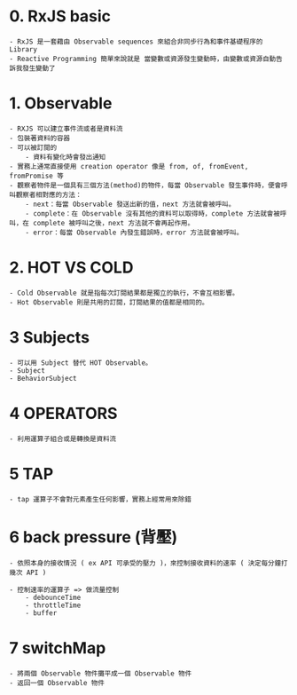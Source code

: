 # 0. RxJS basic
    - RxJS 是一套藉由 Observable sequences 來組合非同步行為和事件基礎程序的 Library
    - Reactive Programming 簡單來說就是 當變數或資源發生變動時，由變數或資源自動告訴我發生變動了

# 1. Observable
    - RXJS 可以建立事件流或者是資料流
    - 包裝著資料的容器
    - 可以被訂閱的
        - 資料有變化時會發出通知
    - 實務上通常直接使用 creation operator 像是 from, of, fromEvent, fromPromise 等
    - 觀察者物件是一個具有三個方法(method)的物件，每當 Observable 發生事件時，便會呼叫觀察者相對應的方法：
        - next：每當 Observable 發送出新的值，next 方法就會被呼叫。
        - complete：在 Observable 沒有其他的資料可以取得時，complete 方法就會被呼叫，在 complete 被呼叫之後，next 方法就不會再起作用。
        - error：每當 Observable 內發生錯誤時，error 方法就會被呼叫。

# 2. HOT VS COLD
    - Cold Observable 就是指每次訂閱結果都是獨立的執行，不會互相影響。
    - Hot Observable 則是共用的訂閱，訂閱結果的值都是相同的。

# 3 Subjects
    - 可以用 Subject 替代 HOT Observable。
    - Subject
    - BehaviorSubject

# 4 OPERATORS
    - 利用運算子組合或是轉換是資料流

# 5 TAP
    - tap 運算子不會對元素產生任何影響，實務上經常用來除錯

# 6 back pressure (背壓)
    - 依照本身的接收情況 ( ex API 可承受的壓力 )，來控制接收資料的速率 ( 決定每分鐘打幾次 API ) 

    - 控制速率的運算子 => 做流量控制
        - debounceTime
        - throttleTime
        - buffer

# 7 switchMap
    - 將兩個 Observable 物件攤平成一個 Observable 物件
    - 返回一個 Observable 物件



   
